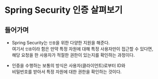 <h1>Spring Security 인증 살펴보기</h1>

<h2>들어가며</h2>

- Spring Security는 `인증`을 위한 다양한 지원을 해준다.  
  여기서 `인증`이라 함은 만약 특정 자원에 대해 특정 사용자만이 접근할 수 있다면,  
  해당 요청을 한 사용자가 적절한 권한이 있는지를 확인하는 과정이다.

- 인증을 수행하는 보통의 방식은 사용자(클라이언트)로부터 ID와  
  비밀번호를 받아서 특정 자원에 대한 권한을 확인하는 것이다.
